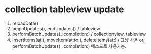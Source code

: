 # collection tableview update

1. reloadData()
2. beginUpdates(), endUpdates() / tableview
3. performBatchUpdates(_:completion:) / collectionview, tableview
4. insertItems(at:), moveItem(at:to:), deleteItems(at:) / 그냥 사용 or, performBatchUpdates(_:completion:) 메소드로 사용가능. 
